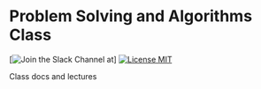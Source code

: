 Problem Solving and Algorithms Class
================================

[![Join the Slack Channel at ](#)]
[![License MIT](http://img.shields.io/badge/license-MIT-brightgreen.svg)](license.md)

Class docs and lectures
